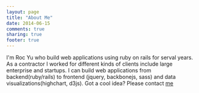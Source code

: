 ```yaml
---
layout: page
title: "About Me"
date: 2014-06-15
comments: true
sharing: true
footer: true
---
```

I'm Roc Yu who build web applications using ruby on rails for serval years. As a contractor I worked for different kinds of clients include large enterprise and startups. I can build web applications from backend(ruby/rails) to frontend (jquery, backbonejs, sass) and data visualizations(highchart, d3js). Got a cool idea? Please contact <a href="mailto:rociiu.yu@gmail.com">me</a>
